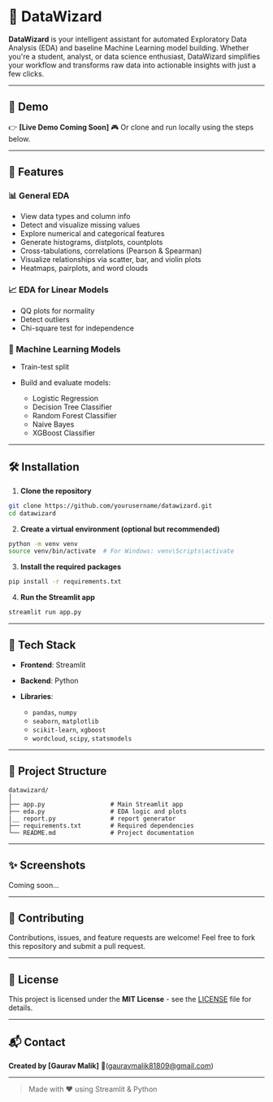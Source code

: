 # 🔮 DataWizard

**DataWizard** is your intelligent assistant for automated Exploratory Data Analysis (EDA) and baseline Machine Learning model building. Whether you're a student, analyst, or data science enthusiast, DataWizard simplifies your workflow and transforms raw data into actionable insights with just a few clicks.

---

## 🚀 Demo

👉 **\[Live Demo Coming Soon]**
🎮 Or clone and run locally using the steps below.

---

## 🌟 Features

### 📊 General EDA

* View data types and column info
* Detect and visualize missing values
* Explore numerical and categorical features
* Generate histograms, distplots, countplots
* Cross-tabulations, correlations (Pearson & Spearman)
* Visualize relationships via scatter, bar, and violin plots
* Heatmaps, pairplots, and word clouds

### 📈 EDA for Linear Models

* QQ plots for normality
* Detect outliers
* Chi-square test for independence

### 🤖 Machine Learning Models

* Train-test split
* Build and evaluate models:

  * Logistic Regression
  * Decision Tree Classifier
  * Random Forest Classifier
  * Naive Bayes
  * XGBoost Classifier

---

## 🛠️ Installation

1. **Clone the repository**

```bash
git clone https://github.com/yourusername/datawizard.git
cd datawizard
```

2. **Create a virtual environment (optional but recommended)**

```bash
python -m venv venv
source venv/bin/activate  # For Windows: venv\Scripts\activate
```

3. **Install the required packages**

```bash
pip install -r requirements.txt
```

4. **Run the Streamlit app**

```bash
streamlit run app.py
```

---

## 🧰 Tech Stack

* **Frontend**: Streamlit
* **Backend**: Python
* **Libraries**:

  * `pandas`, `numpy`
  * `seaborn`, `matplotlib`
  * `scikit-learn`, `xgboost`
  * `wordcloud`, `scipy`, `statsmodels`

---

## 📂 Project Structure

```
datawizard/
│
├── app.py                  # Main Streamlit app
├── eda.py                  # EDA logic and plots
|__ report.py               # report generator
├── requirements.txt        # Required dependencies
└── README.md               # Project documentation
```

---

## ✨ Screenshots

Coming soon...

---

## 🤝 Contributing

Contributions, issues, and feature requests are welcome!
Feel free to fork this repository and submit a pull request.

---

## 📄 License

This project is licensed under the **MIT License** - see the [LICENSE](LICENSE) file for details.

---

## 📬 Contact

**Created by \[Gaurav Malik]**
📧(gauravmalik81809@gmail.com)


---

> Made with ❤️ using Streamlit & Python
